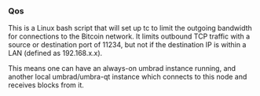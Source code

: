 ### Qos ###

This is a Linux bash script that will set up tc to limit the outgoing bandwidth for connections to the Bitcoin network. It limits outbound TCP traffic with a source or destination port of 11234, but not if the destination IP is within a LAN (defined as 192.168.x.x).

This means one can have an always-on umbrad instance running, and another local umbrad/umbra-qt instance which connects to this node and receives blocks from it.
